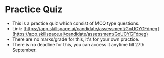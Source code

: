 # Practice Quiz

* This is a practice quiz which consist of MCQ type questions.
* Link: [https://app.skillspace.ai/candidate/assessment/GoUCYGFdpeg](https://app.skillspace.ai/candidate/assessment/GoUCYGFdpeg)
* There are no marks/grade for this, it's for your own practice.
* There is no deadline for this, you can access it anytime till 27th September.
